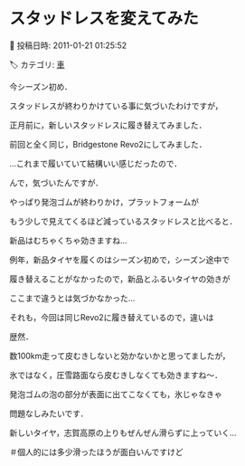# スタッドレスを変えてみた

📅 投稿日時: 2011-01-21 01:25:52

🏷️ カテゴリ: [車](cba0e8330b3f2ded7c1addfacc75d4547.md)

今シーズン初め．





スタッドレスが終わりかけている事に気づいたわけですが，


正月前に，新しいスタッドレスに履き替えてみました．


前回と全く同じ，Bridgestone Revo2にしてみました．


…これまで履いていて結構いい感じだったので．





んで，気づいたんですが．


やっぱり発泡ゴムが終わりかけ，プラットフォームが


もう少しで見えてくるほど減っているスタッドレスと比べると．


新品はむちゃくちゃ効きますね…





例年，新品タイヤを履くのはシーズン初めで，シーズン途中で


履き替えることがなかったので，新品とふるいタイヤの効きが


ここまで違うとは気づかなかった…


それも，今回は同じRevo2に履き替えているので，違いは


歴然．





数100km走って皮むきしないと効かないかと思ってましたが，


氷ではなく，圧雪路面なら皮むきしなくても効きますね～．


発泡ゴムの泡の部分が表面に出てこなくても，氷じゃなきゃ


問題なしみたいです．





新しいタイヤ，志賀高原の上りもぜんぜん滑らずに上っていく…


＃個人的には多少滑ったほうが面白いんですけど
